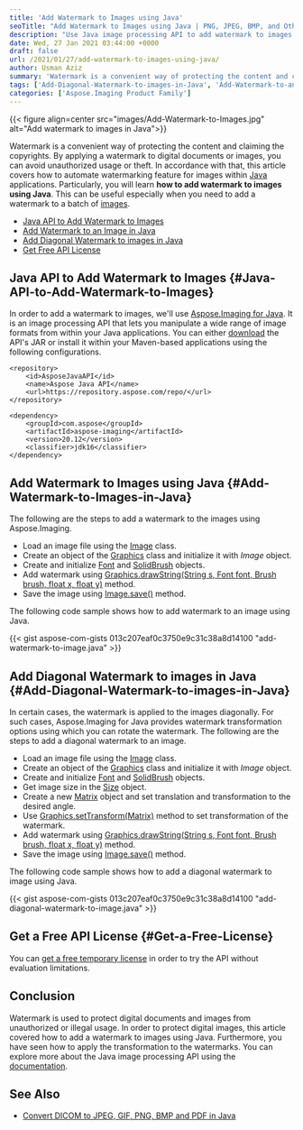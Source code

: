 ```yaml
---
title: 'Add Watermark to Images using Java'
seoTitle: "Add Watermark to Images using Java | PNG, JPEG, BMP, and Others"
description: "Use Java image processing API to add watermark to images using Java. Add watermark to PNG, JPEG, BMP and other popular image formats in Java."
date: Wed, 27 Jan 2021 03:44:00 +0000
draft: false
url: /2021/01/27/add-watermark-to-images-using-java/
author: Usman Aziz
summary: 'Watermark is a convenient way of protecting the content and claiming the copyrights. By applying a watermark to digital documents or images, you can avoid unauthorized usage or theft. In accordance with that, this article covers how to automate watermarking feature for images within Java applications. Particularly, you will learn **how to add watermark to images using Java**. This can be useful especially when you need to add a watermark to a batch of images.'
tags: ['Add-Diagonal-Watermark-to-images-in-Java', 'Add-Watermark-to-an-Image-in-Java', 'Java-API-to-Add-Watermark-to-Images']
categories: ['Aspose.Imaging Product Family']
---
```




{{< figure align=center src="images/Add-Watermark-to-Images.jpg" alt="Add watermark to images in Java">}}


Watermark is a convenient way of protecting the content and claiming the copyrights. By applying a watermark to digital documents or images, you can avoid unauthorized usage or theft. In accordance with that, this article covers how to automate watermarking feature for images within [Java][1] applications. Particularly, you will learn **how to add watermark to images using Java**. This can be useful especially when you need to add a watermark to a batch of [images][2].

*   [Java API to Add Watermark to Images][3]
*   [Add Watermark to an Image in Java][4]
*   [Add Diagonal Watermark to images in Java][5]
*   [Get Free API License][6]

## Java API to Add Watermark to Images {#Java-API-to-Add-Watermark-to-Images}

In order to add a watermark to images, we'll use [Aspose.Imaging for Java][7]. It is an image processing API that lets you manipulate a wide range of image formats from within your Java applications. You can either [download][8] the API's JAR or install it within your Maven-based applications using the following configurations.

```
<repository>
    <id>AsposeJavaAPI</id>
    <name>Aspose Java API</name>
    <url>https://repository.aspose.com/repo/</url>
</repository>
```
```
<dependency>
    <groupId>com.aspose</groupId>
    <artifactId>aspose-imaging</artifactId>
    <version>20.12</version>
    <classifier>jdk16</classifier>
</dependency>
```

## Add Watermark to Images using Java {#Add-Watermark-to-Images-in-Java}

The following are the steps to add a watermark to the images using Aspose.Imaging.

*   Load an image file using the [Image][9] class.
*   Create an object of the [Graphics][10] class and initialize it with _Image_ object.
*   Create and initialize [Font][11] and [SolidBrush][12] objects.
*   Add watermark using [Graphics.drawString(String s, Font font, Brush brush, float x, float y)][13] method.
*   Save the image using [Image.save()][14] method.

The following code sample shows how to add watermark to an image using Java.

{{< gist aspose-com-gists 013c207eaf0c3750e9c31c38a8d14100 "add-watermark-to-image.java" >}}

## Add Diagonal Watermark to images in Java {#Add-Diagonal-Watermark-to-images-in-Java}

In certain cases, the watermark is applied to the images diagonally. For such cases, Aspose.Imaging for Java provides watermark transformation options using which you can rotate the watermark. The following are the steps to add a diagonal watermark to an image.

*   Load an image file using the [Image][15] class.
*   Create an object of the [Graphics][16] class and initialize it with _Image_ object.
*   Create and initialize [Font][17] and [SolidBrush][18] objects.
*   Get image size in the [Size][19] object.
*   Create a new [Matrix][20] object and set translation and transformation to the desired angle.
*   Use [Graphics.setTransform(Matrix)][21] method to set transformation of the watermark.
*   Add watermark using [Graphics.drawString(String s, Font font, Brush brush, float x, float y)][22] method.
*   Save the image using [Image.save()][23] method.

The following code sample shows how to add a diagonal watermark to image using Java.

{{< gist aspose-com-gists 013c207eaf0c3750e9c31c38a8d14100 "add-diagonal-watermark-to-image.java" >}}

## Get a Free API License {#Get-a-Free-License}

You can [get a free temporary license][24] in order to try the API without evaluation limitations.

## Conclusion

Watermark is used to protect digital documents and images from unauthorized or illegal usage. In order to protect digital images, this article covered how to add a watermark to images using Java. Furthermore, you have seen how to apply the transformation to the watermarks. You can explore more about the Java image processing API using the [documentation][25].

## See Also

*   [Convert DICOM to JPEG, GIF, PNG, BMP and PDF in Java][26]




[1]: https://docs.fileformat.com/programming/java/
[2]: https://docs.fileformat.com/image/
[3]: #Java-API-to-Add-Watermark-to-Images
[4]: #Add-Watermark-to-Images-in-Java
[5]: #Add-Diagonal-Watermark-to-images-in-Java
[6]: #Get-a-Free-License
[7]: https://products.aspose.com/imaging/java
[8]: https://downloads.aspose.com/imaging/java
[9]: https://apireference.aspose.com/imaging/java/com.aspose.imaging/Image
[10]: https://apireference.aspose.com/imaging/java/com.aspose.imaging/Graphics
[11]: https://apireference.aspose.com/imaging/java/com.aspose.imaging/Font
[12]: https://apireference.aspose.com/imaging/java/com.aspose.imaging.brushes/SolidBrush
[13]: https://apireference.aspose.com/imaging/java/com.aspose.imaging/Graphics#drawString-java.lang.String-com.aspose.imaging.Font-com.aspose.imaging.Brush-float-float-
[14]: https://apireference.aspose.com/imaging/java/com.aspose.imaging/Image#save--
[15]: https://apireference.aspose.com/imaging/java/com.aspose.imaging/Image
[16]: https://apireference.aspose.com/imaging/java/com.aspose.imaging/Graphics
[17]: https://apireference.aspose.com/imaging/java/com.aspose.imaging/Font
[18]: https://apireference.aspose.com/imaging/java/com.aspose.imaging.brushes/SolidBrush
[19]: https://apireference.aspose.com/imaging/java/com.aspose.imaging/Size
[20]: https://apireference.aspose.com/imaging/java/com.aspose.imaging/Matrix
[21]: https://apireference.aspose.com/imaging/java/com.aspose.imaging/Graphics#setTransform-com.aspose.imaging.Matrix-
[22]: https://apireference.aspose.com/imaging/java/com.aspose.imaging/Graphics#drawString-java.lang.String-com.aspose.imaging.Font-com.aspose.imaging.Brush-float-float-
[23]: https://apireference.aspose.com/imaging/java/com.aspose.imaging/Image#save--
[24]: https://purchase.aspose.com/temporary-license
[25]: https://docs.aspose.com/imaging/java/getting-started/
[26]: https://blog.aspose.com/2020/11/20/convert-dicom-to-jpeg-gif-png-bmp-images-in-java/





